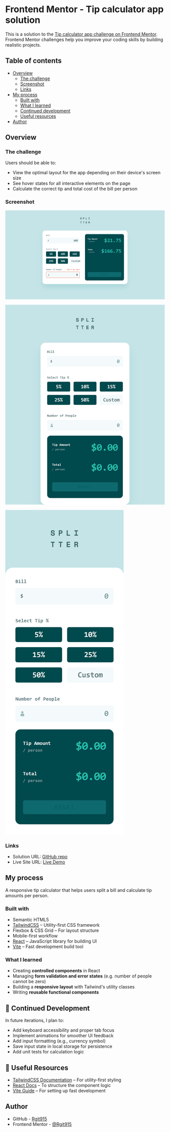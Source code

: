 # Frontend Mentor - Tip calculator app solution

This is a solution to the [Tip calculator app challenge on Frontend Mentor](https://www.frontendmentor.io/challenges/tip-calculator-app-ugJNGbJUX). Frontend Mentor challenges help you improve your coding skills by building realistic projects.

## Table of contents

- [Overview](#overview)
  - [The challenge](#the-challenge)
  - [Screenshot](#screenshot)
  - [Links](#links)
- [My process](#my-process)
  - [Built with](#built-with)
  - [What I learned](#what-i-learned)
  - [Continued development](#continued-development)
  - [Useful resources](#useful-resources)
- [Author](#author)


## Overview

### The challenge

Users should be able to:

- View the optimal layout for the app depending on their device's screen size
- See hover states for all interactive elements on the page
- Calculate the correct tip and total cost of the bill per person


### Screenshot

![Desktop preview](https://github.com/Rgit915/tip-calculator-app/blob/master/screenshots/tip-calculator-desktop-solution-preview.png)

![Tablet preview](https://github.com/Rgit915/tip-calculator-app/blob/master/screenshots/tip-calculator-tablet-solution-preview.png)

![Mobile preview](https://github.com/Rgit915/tip-calculator-app/blob/master/screenshots/tip-calculator-mobile-solution-preview.png)


### Links

- Solution URL: [GitHub repo](https://github.com/Rgit915/tip-calculator-app)
- Live Site URL: [Live Demo](https://tip-calculator-app-rora.netlify.app/)


## My process
A responsive tip calculator that helps users split a bill and calculate tip amounts per person.

### Built with

- Semantic HTML5
- [TailwindCSS](https://tailwindcss.com/) – Utility-first CSS framework
- Flexbox & CSS Grid – For layout structure
- Mobile-first workflow
- [React](https://reactjs.org/) – JavaScript library for building UI
- [Vite](https://vite.dev/) – Fast development build tool

### What I learned

- Creating **controlled components** in React
- Managing **form validation and error states** (e.g. number of people cannot be zero)
- Building a **responsive layout** with Tailwind's utility classes
- Writing **reusable functional components**

## 🔁 Continued Development

In future iterations, I plan to:

- Add keyboard accessibility and proper tab focus
- Implement animations for smoother UI feedback
- Add input formatting (e.g., currency symbol)
- Save input state in local storage for persistence
- Add unit tests for calculation logic

## 🔗 Useful Resources

- [TailwindCSS Documentation](https://tailwindcss.com/docs) – For utility-first styling
- [React Docs](https://reactjs.org/docs/getting-started.html) – To structure the component logic
- [Vite Guide](https://vitejs.dev/guide/) – For setting up fast development
## Author

- GitHub - [Rgit915](https://github.com/Rgit915)
- Frontend Mentor - [@Rgit915](https://www.frontendmentor.io/profile/Rgit915)